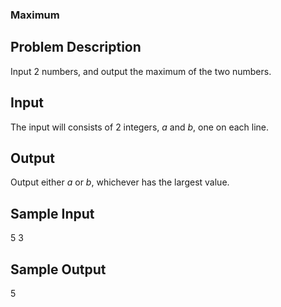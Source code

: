 ### Maximum

Problem Description
-------------------

Input 2 numbers, and output the maximum of the two numbers.

Input
-----

The input will consists of 2 integers, *a* and *b*, one on each line.

Output
------

Output either *a* or *b*, whichever has the largest value.

Sample Input
------------

5
3

Sample Output
-------------

5